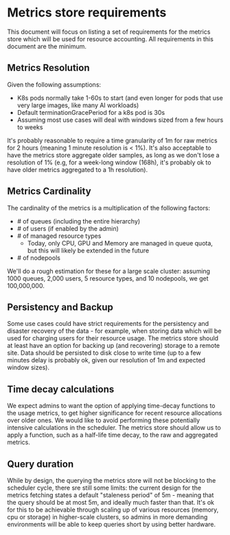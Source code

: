 # Metrics store requirements

This document will focus on listing a set of requirements for the metrics store which will be used for resource accounting. All requirements in this document are the minimum.

## Metrics Resolution

Given the following assumptions:
* K8s pods normally take 1-60s to start (and even longer for pods that use very large images, like many AI workloads)
* Default terminationGracePeriod for a k8s pod is 30s
* Assuming most use cases will deal with windows sized from a few hours to weeks

It's probably reasonable to require a time granularity of 1m for raw metrics for 2 hours (meaning 1 minute resolution is < 1%). It's also acceptable to have the metrics store aggregate older samples, as long as we don't lose a resolution of 1% (e.g, for a week-long window (168h), it's probably ok to have older metrics aggregated to a 1h resolution). 

## Metrics Cardinality

The cardinality of the metrics is a multiplication of the following factors:

* \# of queues (including the entire hierarchy)
* \# of users (if enabled by the admin)
* \# of managed resource types
    * Today, only CPU, GPU and Memory are managed in queue quota, but this will likely be extended in the future
* \# of nodepools

We'll do a rough estimation for these for a large scale cluster: assuming 1000 queues, 2,000 users, 5 resource types, and 10 nodepools, we get 100,000,000.

## Persistency and Backup

Some use cases could have strict requirements for the persistency and disaster recovery of the data - for example, when storing data which will be used for charging users for their resource usage. The metrics store should at least have an option for backing up (and recovering) storage to a remote site. Data should be persisted to disk close to write time (up to a few minutes delay is probably ok, given our resolution of 1m and expected window sizes).

## Time decay calculations

We expect admins to want the option of applying time-decay functions to the usage metrics, to get higher significance for recent resource allocations over older ones. We would like to avoid performing these potentially intensive calculations in the scheduler. The metrics store should allow us to apply a function, such as a half-life time decay, to the raw and aggregated metrics.

## Query duration

While by design, the querying the metrics store will not be blocking to the scheduler cycle, there sre still some limits: the current design for the metrics fetching states a default "staleness period" of 5m - meaning that the query should be at most 5m, and ideally much faster than that. It's ok for this to be achievable through scaling up of various resources (memory, cpu or storage) in higher-scale clusters, so admins in more demanding environments will be able to keep queries short by using better hardware.